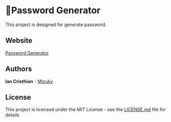 # :closed_lock_with_key:Password Generator
This project is designed for generate password.
## Website
[Password Generator](https://zmizuky.github.io/password_generator/)
## Authors
**Ian Cristhian** - [Mizuky](https://github.com/zMizuky)
## License
This project is licensed under the MIT License - see the [LICENSE.md](LICENSE.md) file for details

